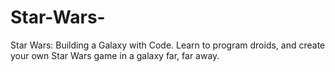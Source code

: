 # Star-Wars-
 Star Wars: Building a Galaxy with Code. Learn to program droids, and create your own Star Wars game in a galaxy far, far away.
